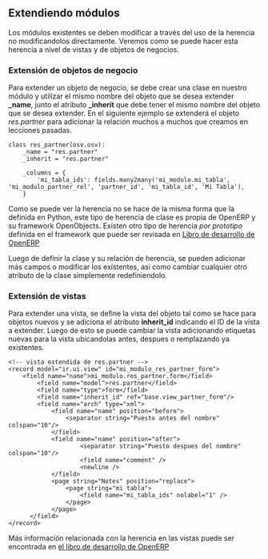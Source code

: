 ## Extendiendo módulos

Los módulos existentes se deben modificar a través del uso de la herencia no modificandolos directamente. Veremos como se puede hacer esta herencia a nivel de vistas y de objetos de negocios.

### Extensión de objetos de negocio

Para extender un objeto de negocio, se debe crear una clase en nuestro módulo y utilizar el mismo nombre del objeto que se desea extender **_name**, junto el atributo **_inherit** que debe tener el mismo nombre del objeto que se desea extender. En el siguiente ejemplo se extenderá el objeto *res.partner* para adicionar la relación muchos a muchos que creamos en lecciones pasadas.

    class res_partner(osv.osv):
        _name = "res.partner"
        _inherit = "res.partner"

        _columns = {
            'mi_tabla_ids': fields.many2many('mi_modulo.mi_tabla', 'mi_modulo_partner_rel', 'partner_id', 'mi_tabla_id', 'Mi Tabla'),
        }

Como se puede ver la herencia no se hace de la misma forma que la definida en Python, este tipo de herencia de clase es propia de OpenERP y su framework OpenObjects. Existen otro tipo de herencia *por prototipo* definida en el framework que puede ser revisada en [Libro de desarrollo de OpenERP](http://doc.openerp.com/v6.1/developer/03_modules_2.html#object-inheritance-inherit)

Luego de definir la clase y su relación de herencia, se pueden adicionar más campos o modificar los existentes, asi como cambiar cualquier otro atributo de la clase simplemente redefiniendolo.

### Extensión de vistas

Para extender una vista, se define la vista del objeto tal como se hace para objetos nuevos y se adiciona el atributo **inherit_id** indicando el ID de la vista a extender. Luego de esto se puede cambiar la vista adicionando etiquetas nuevas para la vista ubicandolas antes, despues o remplazando ya existentes.

    <!-- vista extendida de res.partner -->
    <record model="ir.ui.view" id="mi_modulo_res_partner_form">
        <field name="name">mi_modulo.res_partner.form</field>
            <field name="model">res.partner</field>
            <field name="type">form</field>
            <field name="inherit_id" ref="base.view_partner_form"/>
            <field name="arch" type="xml">
                <field name="name" position="before">
                    <separator string="Puesto antes del nombre" colspan="10"/>
                </field>
                <field name="name" position="after">
                        <separator string="Puesto despues del nombre" colspan="10"/>
                        <field name="comment" />
                        <newline />
                </field>
                <page string="Notes" position="replace">
                    <page string="mi tabla">
                        <field name="mi_tabla_ids" nolabel="1" />
                    </page>
                </page>
          </field>
    </record>

Más información relacionada con la herencia en las vistas puede ser encontrada en [el libro de desarrollo de OpenERP](http://doc.openerp.com/v6.1/developer/03_modules_3.html#inheritance-in-views)

